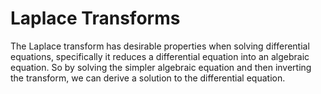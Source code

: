 # Laplace Transforms

The Laplace transform has desirable properties when solving differential
equations, specifically it reduces a differential equation into an
algebraic equation. So by solving the simpler algebraic equation and then
inverting the transform, we can derive a solution to the differential
equation.
